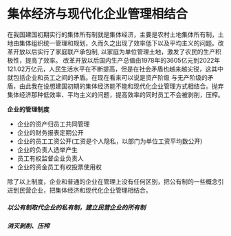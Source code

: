 # 集体经济与现代化企业管理相结合
在我国建国初期实行的集体所有制就是集体经济，主要是农村土地集体所有制，土地由集体组织统一管理和规划，久而久之出现了效率低下以及平均主义的问题。改革开放以后实行了家庭联产承包制,
以家庭为单位管理土地，激发了农民的生产积极性，提高了效率。
改革开放以后国内生产总值由1978年的3605亿元到2022年121.02万亿元，人民生活水平在不断提高，但是在社会矛盾也越来越尖锐，这其中就包括企业和员工之间的矛盾。在现在看来可以说是资产阶级
与无产阶级的矛盾，由此我在设想建国初期的集体经济能不能和现代化企业管理方式相结合。抛弃集体经济那种低效率、平均主义的问题，提高效率的同时员工不会被剥削，压榨。

**企业的管理制度**
- 企业的资产归员工共同管理
- 企业的财务报表定期公开
- 企业的员工工资公开(工资是个人隐私，以部门为单位工资平均数公开)
- 企业的负责人选举产生
- 员工有权监督企业负责人
- 企业的资金员工有权投票使用权

除了以上制度，企业和普通的企业在管理上没有任何区别，把公有制的一些概念引进到民营企业，把集体经济和现代化企业管理相结合。

##### **以公有制取代企业的私有制，建立民营企业的所有制**

##### **消灭剥削、压榨**
